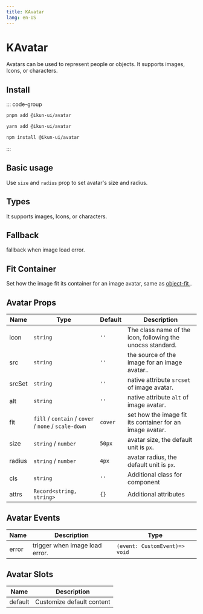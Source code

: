 ```yaml
---
title: KAvatar
lang: en-US
---
```


# KAvatar

Avatars can be used to represent people or objects. It supports images, Icons, or characters.

## Install

::: code-group

```bash [pnpm]
pnpm add @ikun-ui/avatar
```

```bash [yarn]
yarn add @ikun-ui/avatar
```

```bash [npm]
npm install @ikun-ui/avatar
```

:::

## Basic usage

Use `size` and `radius` prop to set avatar's size and radius.

<demo src="avatar/basic.svelte"  github='Avatar'></demo>

## Types

It supports images, Icons, or characters.

<demo src="avatar/types.svelte" github='Avatar'></demo>

## Fallback

fallback when image load error.

<demo src="avatar/fallback.svelte" github='Avatar'></demo>

## Fit Container

Set how the image fit its container for an image avatar, same as [object-fit <span class="i-carbon-link text-12px" />](https://developer.mozilla.org/en-US/docs/Web/CSS/object-fit).

<demo src="avatar/fit-container.svelte" github='Avatar'></demo>

## Avatar Props

| Name   | Type                                                 | Default | Description                                                |
| ------ | ---------------------------------------------------- | ------- | ---------------------------------------------------------- |
| icon   | `string`                                             | `''`    | The class name of the icon, following the unocss standard. |
| src    | `string`                                             | `''`    | the source of the image for an image avatar..              |
| srcSet | `string`                                             | `''`    | native attribute `srcset` of image avatar.                 |
| alt    | `string`                                             | `''`    | native attribute `alt` of image avatar.                    |
| fit    | `fill` / `contain` / `cover` / `none` / `scale-down` | `cover` | set how the image fit its container for an image avatar.   |
| size   | `string` / `number`                                  | `50px`  | avatar size, the default unit is `px`.                     |
| radius | `string` / `number`                                  | `4px`   | avatar radius, the default unit is `px`.                   |
| cls    | `string`                                             | `''`    | Additional class for component                             |
| attrs  | `Record<string, string>`                             | `{}`    | Additional attributes                                      |

## Avatar Events

| Name  | Description                    | Type                          |
| ----- | ------------------------------ | ----------------------------- |
| error | trigger when image load error. | `(event: CustomEvent)=> void` |

## Avatar Slots

| Name    | Description               |
| ------- | ------------------------- |
| default | Customize default content |
